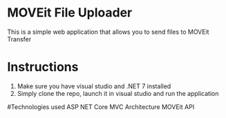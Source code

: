 # MOVEit File Uploader
This is a simple web application that allows you to send files to MOVEit Transfer

# Instructions
1. Make sure you have visual studio and .NET 7 installed
1. Simply clone the repo, launch it in visual studio and run the application

#Technologies used
ASP NET Core
MVC Architecture
MOVEit API
